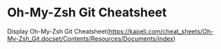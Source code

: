 # Oh-My-Zsh Git Cheatsheet

Display Oh-My-Zsh Git Cheatsheet(https://kapeli.com/cheat_sheets/Oh-My-Zsh_Git.docset/Contents/Resources/Documents/index)